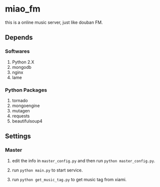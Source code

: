 miao_fm
=======

this is a online music server, just like douban FM.

Depends
-------

### Softwares
1. Python 2.X
2. mongodb
3. nginx
4. lame

### Python Packages
1. tornado
2. mongoengine
3. mutagen
4. requests
5. beautifulsoup4

Settings
--------

### Master

1. edit the info in `master_config.py` and then run `python master_config.py`.

2. run `python main.py` to start service.

3. run `python get_music_tag.py` to get music tag from xiami.
